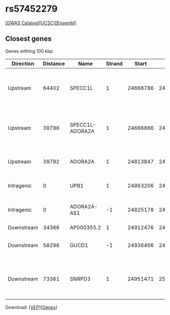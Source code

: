 # rs57452279

[[GWAS Catalog]](https://www.ebi.ac.uk/gwas/variants/rs57452279)[[UCSC]](https://genome.ucsc.edu/cgi-bin/hgTracks?position=chr22:24778110-24978110&addHighlight=hg19.chr22%3A123065528%2D123066028%23fcfcac&hgFind.matches=rs57452279&db=hg19)[[Ensembl]](https://grch37.ensembl.org/Homo_sapiens/Variation/Explore?r=22:24878110-24878110;v=rs57452279;vdb=variation)
## Closest genes

Genes withing 100 kbp

| Direction | Distance | Name | Strand | Start | End | Biotype | Description | ID |
| --------- | -------- | ---- | ------ | ----- | --- | ------- | ----------- | -- |
| Upstream | 64402 | SPECC1L | 1 | 24666786 | 24813708 | protein_coding | sperm antigen with calponin homology and coiled-coil domains 1-like [Source:HGNC Symbol;Acc:29022] | ENSG00000100014 |
| Upstream | 39786 | SPECC1L-ADORA2A | 1 | 24666866 | 24838324 | protein_coding | SPECC1L-ADORA2A readthrough (NMD candidate) [Source:HGNC Symbol;Acc:49185] | ENSG00000258555 |
| Upstream | 39782 | ADORA2A | 1 | 24813847 | 24838328 | protein_coding | adenosine A2a receptor [Source:HGNC Symbol;Acc:263] | ENSG00000128271 |
| Intragenic | 0 | UPB1 | 1 | 24863206 | 24924358 | protein_coding | ureidopropionase, beta [Source:HGNC Symbol;Acc:16297] | ENSG00000100024 |
| Intragenic | 0 | ADORA2A-AS1 | -1 | 24825178 | 24891042 | antisense | ADORA2A antisense RNA 1 [Source:HGNC Symbol;Acc:37122] | ENSG00000178803 |
| Downstream | 34366 | AP000355.2 | 1 | 24912476 | 24914354 | antisense |  | ENSG00000228923 |
| Downstream | 58296 | GUCD1 | -1 | 24936406 | 24951903 | protein_coding | guanylyl cyclase domain containing 1 [Source:HGNC Symbol;Acc:14237] | ENSG00000138867 |
| Downstream | 73361 | SNRPD3 | 1 | 24951471 | 25005947 | protein_coding | small nuclear ribonucleoprotein D3 polypeptide 18kDa [Source:HGNC Symbol;Acc:11160] | ENSG00000100028 |


Download: [[VEP]](rs57452279_vep.json.gz)[[Genes]](rs57452279_gene.json.gz)

